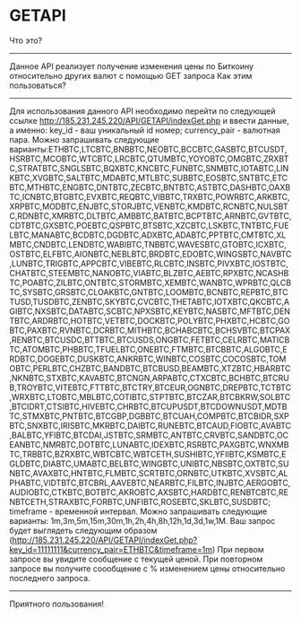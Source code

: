# GETAPI
Что это?
***
Данное API реализует получение изменения цены по Биткоину относительно других валют с помощью GET запроса
Как этим пользоваться?
***
Для использования данного API необходимо перейти по следующей ссылке <http://185.231.245.220/API/GETAPI/indexGet.php> и ввести данные, а именно:
key_id - ваш уникальный id номер;
currency_pair - валютная пара. Можно запрашивать следующие варианты:ETHBTC,LTCBTC,BNBBTC,NEOBTC,BCCBTC,GASBTC,BTCUSDT,HSRBTC,MCOBTC,WTCBTC,LRCBTC,QTUMBTC,YOYOBTC,OMGBTC,ZRXBTC,STRATBTC,SNGLSBTC,BQXBTC,KNCBTC,FUNBTC,SNMBTC,IOTABTC,LINKBTC,XVGBTC,SALTBTC,MDABTC,MTLBTC,SUBBTC,EOSBTC,SNTBTC,ETCBTC,MTHBTC,ENGBTC,DNTBTC,ZECBTC,BNTBTC,ASTBTC,DASHBTC,OAXBTC,ICNBTC,BTGBTC,EVXBTC,REQBTC,VIBBTC,TRXBTC,POWRBTC,ARKBTC,XRPBTC,MODBTC,ENJBTC,STORJBTC,VENBTC,KMDBTC,RCNBTC,NULSBTC,RDNBTC,XMRBTC,DLTBTC,AMBBTC,BATBTC,BCPTBTC,ARNBTC,GVTBTC,CDTBTC,GXSBTC,POEBTC,QSPBTC,BTSBTC,XZCBTC,LSKBTC,TNTBTC,FUELBTC,MANABTC,BCDBTC,DGDBTC,ADXBTC,ADABTC,PPTBTC,CMTBTC,XLMBTC,CNDBTC,LENDBTC,WABIBTC,TNBBTC,WAVESBTC,GTOBTC,ICXBTC,OSTBTC,ELFBTC,AIONBTC,NEBLBTC,BRDBTC,EDOBTC,WINGSBTC,NAVBTC,LUNBTC,TRIGBTC,APPCBTC,VIBEBTC,RLCBTC,INSBTC,PIVXBTC,IOSTBTC,CHATBTC,STEEMBTC,NANOBTC,VIABTC,BLZBTC,AEBTC,RPXBTC,NCASHBTC,POABTC,ZILBTC,ONTBTC,STORMBTC,XEMBTC,WANBTC,WPRBTC,QLCBTC,SYSBTC,GRSBTC,CLOAKBTC,GNTBTC,LOOMBTC,BCNBTC,REPBTC,BTCTUSD,TUSDBTC,ZENBTC,SKYBTC,CVCBTC,THETABTC,IOTXBTC,QKCBTC,AGIBTC,NXSBTC,DATABTC,SCBTC,NPXSBTC,KEYBTC,NASBTC,MFTBTC,DENTBTC,ARDRBTC,HOTBTC,VETBTC,DOCKBTC,POLYBTC,PHXBTC,HCBTC,GOBTC,PAXBTC,RVNBTC,DCRBTC,MITHBTC,BCHABCBTC,BCHSVBTC,BTCPAX,RENBTC,BTCUSDC,BTTBTC,BTCUSDS,ONGBTC,FETBTC,CELRBTC,MATICBTC,ATOMBTC,PHBBTC,TFUELBTC,ONEBTC,FTMBTC,BTCBBTC,ALGOBTC,ERDBTC,DOGEBTC,DUSKBTC,ANKRBTC,WINBTC,COSBTC,COCOSBTC,TOMOBTC,PERLBTC,CHZBTC,BANDBTC,BTCBUSD,BEAMBTC,XTZBTC,HBARBTC,NKNBTC,STXBTC,KAVABTC,BTCNGN,ARPABTC,CTXCBTC,BCHBTC,BTCRUB,TROYBTC,VITEBTC,FTTBTC,BTCTRY,BTCEUR,OGNBTC,DREPBTC,TCTBTC,WRXBTC,LTOBTC,MBLBTC,COTIBTC,STPTBTC,BTCZAR,BTCBKRW,SOLBTC,BTCIDRT,CTSIBTC,HIVEBTC,CHRBTC,BTCUPUSDT,BTCDOWNUSDT,MDTBTC,STMXBTC,PNTBTC,BTCGBP,DGBBTC,BTCUAH,COMPBTC,BTCBIDR,SXPBTC,SNXBTC,IRISBTC,MKRBTC,DAIBTC,RUNEBTC,BTCAUD,FIOBTC,AVABTC,BALBTC,YFIBTC,BTCDAI,JSTBTC,SRMBTC,ANTBTC,CRVBTC,SANDBTC,OCEANBTC,NMRBTC,DOTBTC,LUNABTC,IDEXBTC,RSRBTC,PAXGBTC,WNXMBTC,TRBBTC,BZRXBTC,WBTCBTC,WBTCETH,SUSHIBTC,YFIIBTC,KSMBTC,EGLDBTC,DIABTC,UMABTC,BELBTC,WINGBTC,UNIBTC,NBSBTC,OXTBTC,SUNBTC,AVAXBTC,HNTBTC,FLMBTC,SCRTBTC,ORNBTC,UTKBTC,XVSBTC,ALPHABTC,VIDTBTC,BTCBRL,AAVEBTC,NEARBTC,FILBTC,INJBTC,AERGOBTC,AUDIOBTC,CTKBTC,BOTBTC,AKROBTC,AXSBTC,HARDBTC,RENBTCBTC,RENBTCETH,STRAXBTC,FORBTC,UNFIBTC,ROSEBTC,SKLBTC,SUSDBTC;
timeframe - временной интервал. Можно запрашивать следующие варианты: 1m,3m,5m,15m,30m,1h,2h,4h,8h,12h,1d,3d,1w,1M.
Ваш запрос будет выглядеть следующим образом (http://185.231.245.220/API/GETAPI/indexGet.php?key_id=11111111&currency_pair=ETHBTC&timeframe=1m)
При первом запросе вы увидите сообщение с текущей ценой. При повторном запросе вы получите соообщение с % изменением цены относительно последнего запроса.
***
Приятного пользования!

